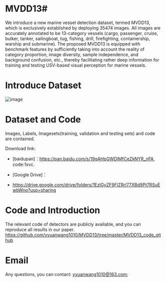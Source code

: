 # MVDD13#

We introduce a new marine vessel detection dataset, termed MVDD13, which is exclusively established by deploying 35474 images. All images are accurately annotated to be 13-category vessels (cargo,
passenger, cruise, bulker, tanker, sailingboat, tug, fishing, drill, firefighting, containership,
warship and submarine). The proposed MVDD13 is equipped with benchmark features by sufficiently taking into account the reality of category proportion, image diversity, sample independence, and background confusion, etc., thereby facilitating rather deep information for training and testing USV-based visual perception for marine vessels.


# Introduce Dataset
![image](https://user-images.githubusercontent.com/63236598/188273495-260a80e9-a2c3-4a82-95d8-c7ca7550b7bc.png)

# Dataset and Code
Images, Labels, Imagesets(training, validation and testing sets) and code are contained. 

Download link:

  * [baidupan]：https://pan.baidu.com/s/19qAHpGWDjMfCeZkNYR_nFA, code:1xvc.
  
  * [Google Drive]：
  - https://drive.google.com/drive/folders/1EzlGyZF9FlZRrI77XBd9Pt7RSuEwbWno?usp=sharing

# Code and Introduction
The relevant code of detectors are publicly available, and you can reproduce all results in our paper.
https://github.com/yyuanwang1010/MVDD13/tree/master/MVDD13_code_github

# Email
Any questions, you can contact: yyuanwang1010@163.com;

